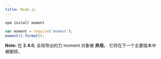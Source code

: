 ```yaml
---
title: Node.js
---
```



```
npm install moment
```

```javascript
var moment = require('moment');
moment().format();
```

**Note:** 在 **2.4.0**, 全局导出的力 moment 对象被 **弃用**。
它将在下一个主要版本中被删除。
